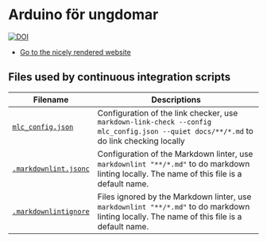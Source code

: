 # Arduino för ungdomar

[![DOI](https://zenodo.org/badge/495032889.svg)](https://doi.org/10.5281/zenodo.14591260)

- [Go to the nicely rendered website](https://richelbilderbeek.github.io/arduino_foer_ungdomar/)

## Files used by continuous integration scripts

<!-- markdownlint-disable MD013 --><!-- Table rows must be put on one line, hence 80 chars is unavoidable -->

Filename                                  |Descriptions
------------------------------------------|--------------------------------------------------------------------------------------------------------------------------------------
[`mlc_config.json`](mlc_config.json)        |Configuration of the link checker, use `markdown-link-check --config mlc_config.json --quiet docs/**/*.md` to do link checking locally
[`.markdownlint.jsonc`](.markdownlint.jsonc)|Configuration of the Markdown linter, use `markdownlint "**/*.md"` to do markdown linting locally. The name of this file is a default name.
[`.markdownlintignore`](.markdownlintignore)|Files ignored by the Markdown linter, use `markdownlint "**/*.md"` to do markdown linting locally. The name of this file is a default name.

<!-- markdownlint-enable MD013 -->
